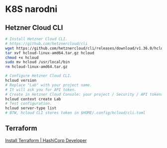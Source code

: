 # K8S narodni

## Hetzner Cloud CLI

```sh
# Install Hetzner Cloud CLI.
# https://github.com/hetznercloud/cli
wget https://github.com/hetznercloud/cli/releases/download/v1.36.0/hcloud-linux-amd64.tar.gz
tar xvf hcloud-linux-amd64.tar.gz hcloud
chmod +x hcloud
sudo mv hcloud /usr/local/bin
rm hcloud-linux-amd64.tar.gz

# Configure Hetzner Cloud CLI.
hcloud version
# Replace "Lab" with your project name.
# It will ask you for API token.
# Create in Hetzner Cloud Console: your project / Security / API tokens
hcloud context create Lab
# Test configuration.
hcloud server-type list
# BTW, hcloud CLI stores token in $HOME/.config/hcloud/cli.toml
```

## Terraform

[Install Terraform | HashiCorp Developer](https://developer.hashicorp.com/terraform/tutorials/aws-get-started/install-cli)
